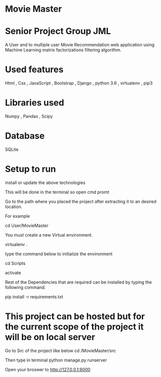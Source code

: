 # Movie Master
# Senior Project Group JML

A User and to multiple user Movie Recommendation web application using Machine Learning matrix factorizations filtering algorithm.

# Used features 

Html , Css , JavaScript , Bootstrap , Django , python 3.6 , virtualenv , pip3

# Libraries used

Numpy , Pandas , Scipy 

# Database

SQLite

# Setup to run

install or update the above technologies

This will be done in the terminal so open cmd promt

Go to the path where you placed the project after extracting it to an desired location.

For example 

cd User/MovieMaster

You must create a new Virtual environment.

virtualenv .

type the command below to initialize the environment

cd Scripts

activate

Rest of the Dependencies that are required can be installed by typing the following command. 

pip install -r requirements.txt

# This project can be hosted but for the current scope of the project it will be on local server

Go to Src of the project like below 
cd /MovieMaster/src

Then type in terminal
python manage.py runserver

Open your broswer to 
http://127.0.0.1:8000

